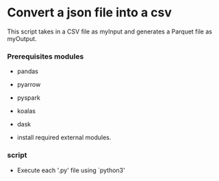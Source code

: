 # Convert a json file into a csv
This script takes in a CSV file as myInput and generates a Parquet file as myOutput.

### Prerequisites modules
* pandas
* pyarrow
* pyspark
* koalas
* dask

* install required external modules.

### script
- Execute each '.py' file using `python3'

